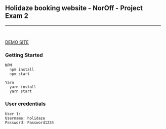 ## Holidaze booking website - NorOff - Project Exam 2

<hr />
<Br />

[DEMO SITE](https://holidaze-inn.netlify.app/)

### Getting Started

```
NPM
  npm install
  npm start

Yarn
  yarn install
  yarn start
```

### User credentials

```
User 1:
Username: holidaze
Password: Password1234

```
